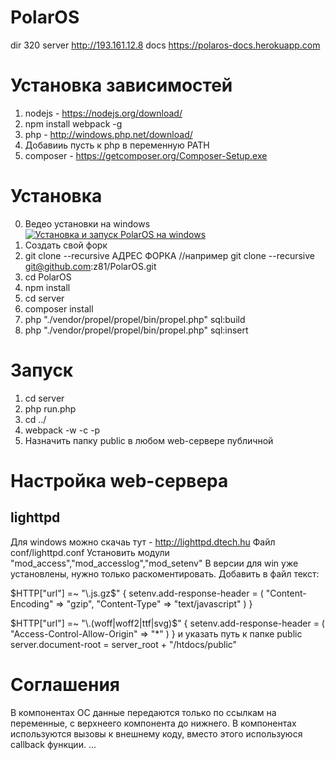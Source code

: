 # PolarOS
dir 320 server http://193.161.12.8 docs https://polaros-docs.herokuapp.com

# Установка зависимостей
1. nodejs - https://nodejs.org/download/
2. npm install webpack -g
3. php - http://windows.php.net/download/
4. Добавииь пусть к php в переменную PATH
5. composer - https://getcomposer.org/Composer-Setup.exe

# Установка
0. Ведео установки на windows [![Установка и запуск PolarOS на windows ](http://img.youtube.com/vi/LQBDNKhHjt8/0.jpg)](http://www.youtube.com/watch?v=LQBDNKhHjt8)
1. Создать свой форк
2. git clone --recursive АДРЕС ФОРКА //например git clone --recursive git@github.com:z81/PolarOS.git
3. cd PolarOS
4. npm install
5. cd server
6. composer install
7. php "./vendor/propel/propel/bin/propel.php" sql:build
8. php "./vendor/propel/propel/bin/propel.php" sql:insert

# Запуск
1. cd server
2. php run.php
3. cd ../
4. webpack -w -c -p
5. Назначить папку public в любом web-сервере публичной

# Настройка web-сервера
## lighttpd
Для windows можно скачаь тут - http://lighttpd.dtech.hu
Файл conf/lighttpd.conf
Установить модули "mod_access","mod_accesslog","mod_setenv"
В версии для win уже установлены, нужно только раскоментировать.
Добавить в файл текст:

$HTTP["url"] =~ "\.js.gz$" {
  setenv.add-response-header = (
      "Content-Encoding" => "gzip",
      "Content-Type" => "text/javascript" 
   )
}

$HTTP["url"] =~ "\.(woff|woff2|ttf|svg)$" {
  setenv.add-response-header = (
      "Access-Control-Allow-Origin" => "*"
   )
}
и указать путь к папке public
server.document-root        = server_root + "/htdocs/public"



# Соглашения
В компонентах ОС данные передаются только по ссылкам на переменные, с верхнеего компонента до нижнего.
В компонентах используются вызовы к внешнему коду, вместо этого используюся callback функции.
...


